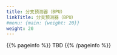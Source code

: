 ```yaml
---
title: 分支预测器（BPU）
linkTitle: 分支预测器（BPU）
#menu: {main: {weight: 20}}
weight: 20
---
```


{{% pageinfo %}}
TBD
{{% /pageinfo %}}
